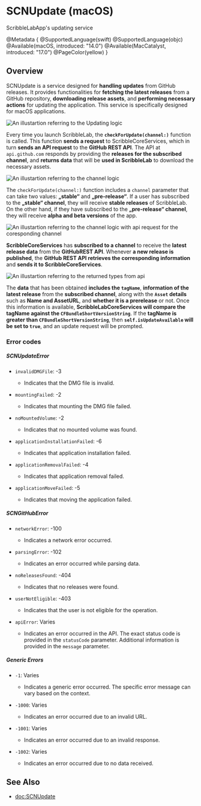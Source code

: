 # SCNUpdate (macOS)

ScribbleLabApp's updating service

@Metadata {
    @SupportedLanguage(swift) 
    @SupportedLanguage(objc)
    @Available(macOS, introduced: "14.0")
    @Available(MacCatalyst, introduced: "17.0")
    @PageColor(yellow)
}

## Overview

SCNUpdate is a service designed for **handling updates** from GitHub releases. It provides functionalities for **fetching the latest releases** from a GitHub repository, **downloading release assets**, and **performing necessary actions** for updating the application. This service is specifically designed for macOS applications.

![An illustartion referring to the Updating logic](updateHandlers)

Every time you launch ScribbleLab, the **`checkForUpdate(channel:)`** function is called. This function **sends a request** to ScribbleCoreServices, which in turn **sends an API request** to the **GitHub REST API**. The API at `api.github.com` responds by providing the **releases for the subscribed channel**, and **returns data** that will be **used in ScribbleLab** to download the necessary assets.

![An illustartion referring to the channel logic](update_channels)

The `checkForUpdate(channel:)` function includes a `channel` parameter that can take two values: **„stable“** and **„pre-release“**. If a user has subscribed to the **„stable“ channel**, they will receive **stable releases** of ScribbleLab. On the other hand, if they have subscribed to the **„pre-release“ channel**, they will receive **alpha and beta versions** of the app.

![An illustartion referring to the channel logic with api request for the coresponding channel](channel_api)

**ScribbleCoreServices** has **subscribed to a channel** to receive the **latest release data** from the **GitHubREST API**. Whenever **a new release is published**, the **GitHub REST API retrieves the corresponding information** and **sends it to ScribbleCoreServices**.

![An illustartion referring to the returned types from api](response_api_updater)

The **data** that has been obtained **includes the `tagName`**, **information of the latest release** from the **subscribed channel**, along with the **`Asset` details** such as **Name and AssetURL**, and **whether it is a prerelease** or not. Once this information is available, **ScribbleLabCoreServices will compare the tagName against the `CFBundleShortVersionString`**. If the **tagName is greater than `CFBundleShortVersionString`**, then **`self.isUpdateAvailable` will be set to `true`**, and an update request will be prompted.

### Error codes

##### SCNUpdateError

- `invalidDMGFile`: -3
  - Indicates that the DMG file is invalid.

- `mountingFailed`: -2
  - Indicates that mounting the DMG file failed.

- `noMountedVolume`: -2
  - Indicates that no mounted volume was found.

- `applicationInstallationFailed`: -6
  - Indicates that application installation failed.

- `applicationRemovalFailed`: -4
  - Indicates that application removal failed.

- `applicationMoveFailed`: -5
  - Indicates that moving the application failed.

##### SCNGitHubError

- `networkError`: -100
  - Indicates a network error occurred.

- `parsingError`: -102
  - Indicates an error occurred while parsing data.

- `noReleasesFound`: -404
  - Indicates that no releases were found.

- `userNotEligible`: -403
  - Indicates that the user is not eligible for the operation.

- `apiError`: Varies
  - Indicates an error occurred in the API. The exact status code is provided in the `statusCode` parameter. Additional information is provided in the `message` parameter.

##### Generic Errors

- `-1`: Varies
  - Indicates a generic error occurred. The specific error message can vary based on the context.

- `-1000`: Varies
  - Indicates an error occurred due to an invalid URL.

- `-1001`: Varies
  - Indicates an error occurred due to an invalid response.

- `-1002`: Varies
  - Indicates an error occurred due to no data received.

## See Also

- <doc:SCNUpdate>
